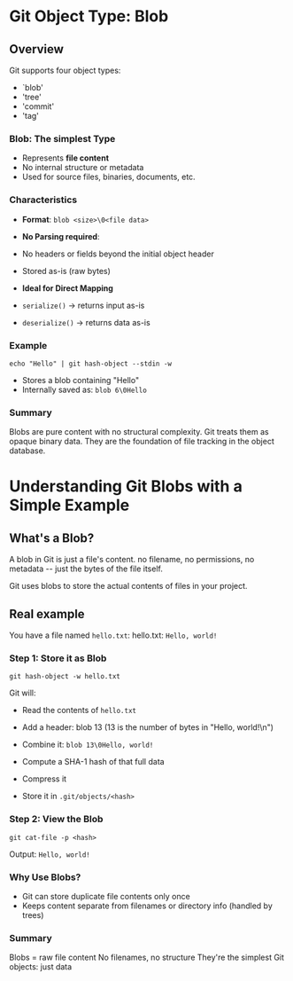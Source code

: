 # Git Object Type: Blob

## Overview

Git supports four object types:
- `blob'
- 'tree'
- 'commit'
- 'tag'


### Blob: The simplest Type

- Represents **file content**
- No internal structure or metadata
- Used for source files, binaries, documents, etc.

### Characteristics

- **Format**:
`blob <size>\0<file data>`
- **No Parsing required**:
- No headers or fields beyond the initial object header
- Stored as-is (raw bytes)

- **Ideal for Direct Mapping**
- `serialize()` -> returns input as-is
- `deserialize()` -> returns data as-is

### Example

`echo "Hello" | git hash-object --stdin -w`
- Stores a blob containing "Hello"
- Internally saved as:
`blob 6\0Hello`

### Summary

Blobs are pure content with no structural complexity. Git treats them as opaque
binary data. They are the foundation of file tracking in the object database.

# Understanding Git Blobs with a Simple Example

## What's a Blob?

A blob in Git is just a file's content. no filename, no permissions,
no metadata -- just the bytes of the file itself.

Git uses blobs to store the actual contents of files in your project.

## Real example

You have a file named `hello.txt`:
hello.txt:
`Hello, world!`

### Step 1: Store it as Blob

`git hash-object -w hello.txt`

Git will:
- Read the contents of `hello.txt`
- Add a header: blob 13 (13 is the number of bytes in "Hello, world!\n")
- Combine it:
`blob 13\0Hello, world!`

- Compute a SHA-1 hash of that full data
- Compress it
- Store it in `.git/objects/<hash>`

### Step 2: View the Blob

`git cat-file -p <hash>`

Output:
`Hello, world!`

### Why Use Blobs?
- Git can store duplicate file contents only once
- Keeps content separate from filenames or directory info (handled by trees)

### Summary

Blobs = raw file content
No filenames, no structure
They're the simplest Git objects: just data
